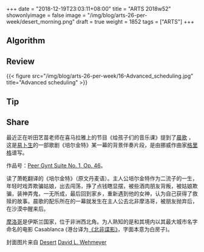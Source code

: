 +++
date = "2018-12-19T23:03:11+08:00"
title = "ARTS 2018w52"
showonlyimage = false
image = "/img/blog/arts-26-per-week/desert_morning.png"
draft = true
weight = 1852
tags = ["ARTS"]
+++


<!--more-->

## Algorithm

## Review  

{{< figure src="/img/blog/arts-26-per-week/16-Advanced_scheduling.jpg" title="Advanced scheduling" >}}

## Tip

## Share

最近正在听田艺苗老师在喜马拉雅上的节目《给孩子们的音乐课》提到了[晨歌](https://en.wikipedia.org/wiki/Morning_Mood) ，这是[易卜生](https://en.wikipedia.org/wiki/Henrik_Ibsen)的一部歌剧《培尔金特》某一幕的背景伴奏片段，是由挪威作曲家[格里格](https://en.wikipedia.org/wiki/Edvard_Grieg)谱写。

作品号：[Peer Gynt Suite No. 1, Op. 46](https://en.wikipedia.org/wiki/Peer_Gynt_(Grieg)#Suite_No._1,_Op._46)。  

读了萧乾翻译的《培尔金特》（原文丹麦语）。主人公培尔金特作为二流子的一生，年轻时戏弄欺骗姑娘，出去闯荡，挣了点钱瞎显摆，被些酒肉朋友背叛，被姑娘欺骗，装神弄鬼，一无所成，最后回到家乡，重新遇到他的女神，认为自己获得了救赎的故事。晨歌的配乐所在的一幕就发生在主人公去北非摩洛哥，被朋友抛弃后，在沙漠中醒来后。

[摩洛哥](https://en.wikipedia.org/wiki/Morocco)是伊斯兰国家，位于非洲西北角。为人熟知的是和其境内以其最大城市名字命名的电影 Casablanca (港台译为[《北非谍影》](https://en.wikipedia.org/wiki/Casablanca_(film))，字面本意为白房子)。

封面图片来自 [Desert](https://dribbble.com/shots/4367475-Desert) <a href="https://dribbble.com/davidwehmeyer"><i class="fa fa-dribbble" aria-hidden="true"></i>  David L. Wehmeyer</a>